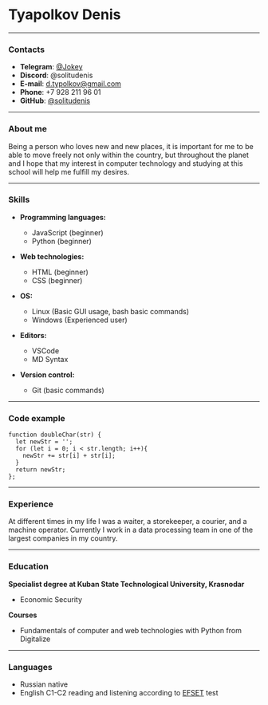# Tyapolkov Denis
___
### Contacts

- **Telegram**: [@Jokey](https://t.me/jokey)
- **Discord**: @solitudenis
- **E-mail**: d.typolkov@gmail.com
- **Phone**: +7 928 211 96 01
- **GitHub**: [@solitudenis](https://github.com/solitudenis)
___
### About me
Being a person who loves new and new places, it is important for me to be able to move freely not only within the country, but throughout the planet and I hope that my interest in computer technology and studying at this school will help me fulfill my desires.
___
### Skills

- **Programming languages:**
	- JavaScript (beginner)
	- Python (beginner)
- **Web technologies:**
	- HTML (beginner)
	- CSS (beginner)

- **OS:**
	- Linux (Basic GUI usage, bash basic commands)
	- Windows (Experienced user)

- **Editors:**
	- VSCode
	- MD Syntax

- **Version control:**
	- Git (basic commands)
___
### Code example

```
function doubleChar(str) {
  let newStr = '';
  for (let i = 0; i < str.length; i++){
    newStr += str[i] + str[i];
  }
  return newStr;
};
```
___
### Experience

At different times in my life I was a waiter, a storekeeper, a courier, and a machine operator. Currently I work in a data processing team in one of the largest companies in my country.
___
### Education

**Specialist degree at Kuban State Technological University, Krasnodar**
- Economic Security

**Courses**

- Fundamentals of computer and web technologies with Python from Digitalize
___
### Languages

- Russian native
- English C1-C2 reading and listening according to [EFSET](https://cert.efset.org/7ksnRv) test